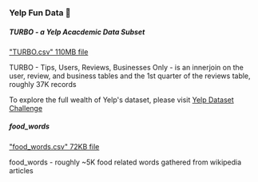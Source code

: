 ### Yelp Fun Data :poultry_leg:

##### TURBO - a Yelp Acacdemic Data Subset

["TURBO.csv" 110MB file](https://github.com/kevin11h/YelpFunData/blob/master/TURBO.csv.zip?raw=true)

TURBO - Tips, Users, Reviews, Businesses Only - is an innerjoin on the user, review, and business tables and the 1st quarter of the reviews table, roughly 37K records

To explore the full wealth of Yelp's dataset, please visit
[Yelp Dataset Challenge](http://yelp.com/dataset_challenge)

##### food_words

["food_words.csv" 72KB file](https://github.com/kevin11h/YelpFunData/blob/master/food_words.csv)

food_words - roughly ~5K food related words gathered from wikipedia articles












